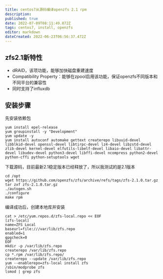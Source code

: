 ```yaml
---
title: centos7从源码编译openzfs 2.1 rpm
description: 
published: true
date: 2022-07-09T08:11:49.872Z
tags: centos7, install, openzfs
editor: markdown
dateCreated: 2022-06-23T06:56:37.472Z
---
```


## zfs2.1新特性

-   dRAID，该项功能，能够加快磁盘重建速度
-   Compatibility Property：能够在zpool启用该功能，保证openzfs不同版本和不同平台的兼容性
-   同时支持了influxdb

## 安装步骤

先安装依赖包

```
yum install epel-release
yum groupinstall -y "Development"
yum update -y
yum install autoconf automake gettext createrepo libuuid-devel libblkid-devel openssl-devel libtirpc-devel lz4-devel libzstd-devel zlib-devel kernel-devel elfutils-libelf-devel libaio-devel libattr-devel libudev-devel python3-devel libffi-devel ncompress python2-devel python-cffi python-setuptools wget
```

下载源码，目前最新2.1稳定版本已经释放了，所以我测试的是2.1版本

```
cd /opt
wget https://github.com/openzfs/zfs/archive/refs/tags/zfs-2.1.0.tar.gz
tar zxf zfs-2.1.0.tar.gz
./autogen.sh
./configure
make rpm
```

编译成功后，创建本地库并安装

```
cat > /etc/yum.repos.d/zfs-local.repo << EOF
[zfs-local]
name=ZFS Local
baseurl=file:///var/lib/zfs.repo
enabled=1
gpgcheck=0
EOF
mkdir -p /var/lib/zfs.repo
createrepo /var/lib/zfs.repo
cp *.rpm /var/lib/zfs.repo/
createrepo --update /var/lib/zfs.repo
yum --enablerepo=zfs-local install zfs
/sbin/modprobe zfs
lsmod | grep zfs
```